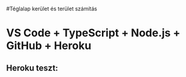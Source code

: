 #Téglalap kerület és terület számítás
#  VS Code + TypeScript + Node.js + GitHub + Heroku

## Heroku teszt:
